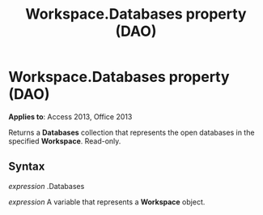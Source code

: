 ﻿---
title: Workspace.Databases property (DAO)
TOCTitle: Databases Property
ms:assetid: cd9950e7-f6f9-86d1-208e-18c0e5dcc9aa
ms:mtpsurl: https://msdn.microsoft.com/library/Ff834485(v=office.15)
ms:contentKeyID: 48547771
ms.date: 09/18/2015
mtps_version: v=office.15
f1_keywords:
- dao360.chm1053174
f1_categories:
- Office.Version=v15
---

# Workspace.Databases property (DAO)


**Applies to**: Access 2013, Office 2013

Returns a **Databases** collection that represents the open databases in the specified **Workspace**. Read-only.

## Syntax

*expression* .Databases

*expression* A variable that represents a **Workspace** object.

